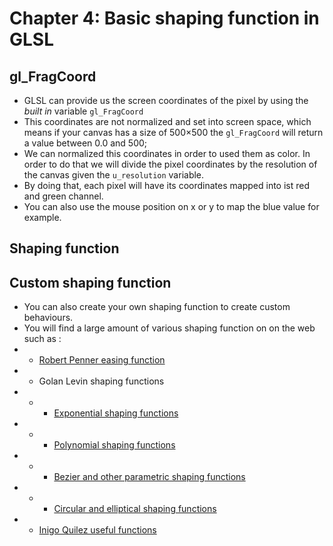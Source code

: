 # Chapter 4: Basic shaping function in GLSL

## gl_FragCoord
* GLSL can provide us the screen coordinates of the pixel by using the _built in_ variable ```gl_FragCoord```
* This coordinates are not normalized and set into screen space, which means if your canvas has a size of 500×500 the ```gl_FragCoord``` will return a value between 0.0 and 500;
* We can normalized this coordinates in order to used them as color. In order to do that we will divide the pixel coordinates by the resolution of the canvas given the ```u_resolution``` variable.
* By doing that, each pixel will have its coordinates mapped into ist red and green channel.
* You can also use the mouse position on x or y to map the blue value for example.

## Shaping function

## Custom shaping function
* You can also create your own shaping function to create custom behaviours.
* You will find a large amount of various shaping function on on the web such as :
* * [Robert Penner easing function](http://www.gizma.com/easing/)
* * Golan Levin shaping functions
* * * [Exponential shaping functions](http://www.flong.com/texts/code/shapers_exp/)
* * * [Polynomial shaping functions](http://www.flong.com/texts/code/shapers_poly/)
* * * [Bezier and other parametric shaping functions](http://www.flong.com/texts/code/shapers_bez/)
* * * [Circular and elliptical shaping functions](http://www.flong.com/texts/code/shapers_circ/)
* * [Inigo Quilez useful functions](http://www.iquilezles.org/www/articles/functions/functions.htm)
